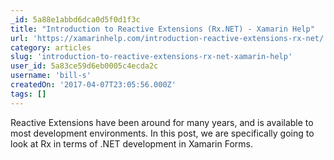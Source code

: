 ```yaml
---
_id: 5a88e1abbd6dca0d5f0d1f3c
title: "Introduction to Reactive Extensions (Rx.NET) - Xamarin Help"
url: 'https://xamarinhelp.com/introduction-reactive-extensions-rx-net/'
category: articles
slug: 'introduction-to-reactive-extensions-rx-net-xamarin-help'
user_id: 5a83ce59d6eb0005c4ecda2c
username: 'bill-s'
createdOn: '2017-04-07T23:05:56.000Z'
tags: []
---
```


Reactive Extensions have been around for many years, and is available to most development environments. In this post, we are specifically going to look at Rx in terms of .NET development in Xamarin Forms.
